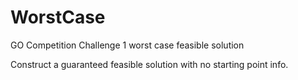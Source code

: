 # WorstCase
GO Competition Challenge 1 worst case feasible solution

Construct a guaranteed feasible solution with no starting point info.
